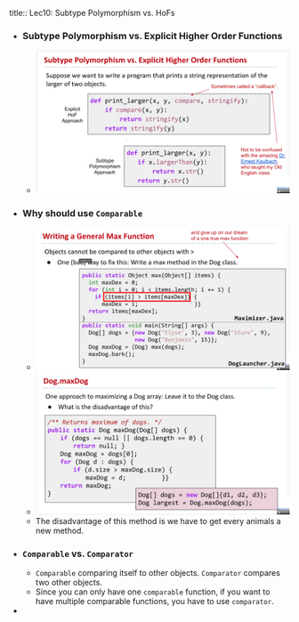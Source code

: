 title:: Lec10: Subtype Polymorphism vs. HoFs

- ### Subtype Polymorphism vs. Explicit Higher Order Functions
	- ![image.png](../assets/image_1672101980198_0.png)
- ### Why should use `Comparable`
	- ![image.png](../assets/image_1672102574179_0.png)
	- ![image.png](../assets/image_1672102587653_0.png)
	- The disadvantage of this method is we have to get every animals a new method.
- ### `Comparable` vs. `Comparator`
	- `Comparable` comparing itself to other objects. `Comparator` compares two other objects.
	- Since you can only have one `comparable` function, if you want to have multiple comparable functions, you have to use `comparator`.
-